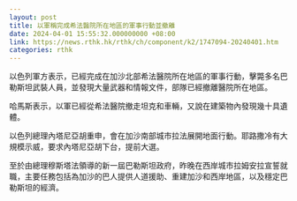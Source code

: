 ```yaml
---
layout: post
title: 以軍稱完成希法醫院所在地區的軍事行動並撤離
date: 2024-04-01 15:55:32.000000000 +08:00
link: https://news.rthk.hk/rthk/ch/component/k2/1747094-20240401.htm
categories: rthk
---
```


以色列軍方表示，已經完成在加沙北部希法醫院所在地區的軍事行動，擊斃多名巴勒斯坦武裝人員，並發現大量武器和情報文件，部隊已經撤離醫院所在地區。

哈馬斯表示，以軍已經從希法醫院撤走坦克和車輛，又說在建築物內發現幾十具遺體。

以色列總理內塔尼亞胡重申，會在加沙南部城市拉法展開地面行動。耶路撒冷有大規模示威，要求內塔尼亞胡下台，提前大選。

至於由總理穆斯塔法領導的新一屆巴勒斯坦政府，昨晚在西岸城市拉姆安拉宣誓就職，主要任務包括為加沙的巴人提供人道援助、重建加沙和西岸地區，以及穩定巴勒斯坦的經濟。
